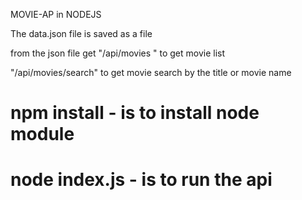MOVIE-AP in NODEJS

The data.json file is saved as a file

from the json file get "/api/movies " to get movie list

"/api/movies/search" to get movie search by the title or movie name

# npm install - is to install node module
# node index.js - is to run the api

